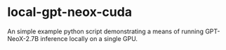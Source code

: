 # local-gpt-neox-cuda

 An simple example python script demonstrating a means of running GPT-NeoX-2.7B inference locally on a single GPU.
